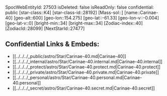 ﻿---
location: [-61.33,154.275,600]
type: Star
tags:
- astro/Star

---
SpocWebEntityId: 27503
isDeleted: false
isReadOnly: false
confidential: public
[star-class::K4]
[star-class-id::28192]
[Mass-sol::]
[name::Carinae-40]
[geo-alt::600]
[geo-lon::154.275]
[geo-lat::-61.33]
[geo-lon-v::-0.004]
[geo-lat-v::0]
[bright-min::34]
[bright-max::34]
[Zodiac-index::40]
[ZodiacId::28099]
[NextStarId::27477]



## Confidential Links & Embeds: 
- [[../../../_public/astro/Star/Carinae-40.md|Carinae-40]] 
- [[../../../_internal/astro/Star/Carinae-40.internal.md|Carinae-40.internal]] 
- [[../../../_protect/astro/Star/Carinae-40.protect.md|Carinae-40.protect]] 
- [[../../../_private/astro/Star/Carinae-40.private.md|Carinae-40.private]] 
- [[../../../_personal/astro/Star/Carinae-40.personal.md|Carinae-40.personal]] 
- [[../../../_secret/astro/Star/Carinae-40.secret.md|Carinae-40.secret]]

